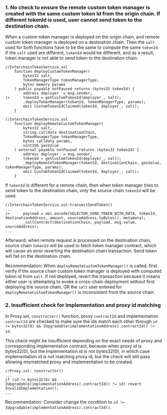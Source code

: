 ### 1. No check to ensure the remote custom token manager is created with the same custom token Id from the origin chain. If different tokenId is used, user cannot send token to the destination chain.

When a custom token manager is deployed on the origin chain, and remote custom token manager is deployed on a destination chain. Then the `salt` used for both functions have to be the same to compute the same `tokenId`. If the `salt` used are different, `tokenId` would be different, and as a result, token manager is not able to send token to the destination chain.

```solidity
//InterchainTokenService.sol
    function deployCustomTokenManager(
        bytes32 salt,
        TokenManagerType tokenManagerType,
        bytes memory params
    ) public payable notPaused returns (bytes32 tokenId) {
        address deployer_ = msg.sender;
|>      tokenId = getCustomTokenId(deployer_, salt);
        _deployTokenManager(tokenId, tokenManagerType, params);
        emit CustomTokenIdClaimed(tokenId, deployer_, salt);
    }
```
```solidity
//InterchainTokenService.sol
    function deployRemoteCustomTokenManager(
        bytes32 salt,
        string calldata destinationChain,
        TokenManagerType tokenManagerType,
        bytes calldata params,
        uint256 gasValue
    ) external payable notPaused returns (bytes32 tokenId) {
        address deployer_ = msg.sender;
|>      tokenId = getCustomTokenId(deployer_, salt);
        _deployRemoteTokenManager(tokenId, destinationChain, gasValue, tokenManagerType, params);
        emit CustomTokenIdClaimed(tokenId, deployer_, salt);
    }
```
If `tokenId` is different for a remote chain, then when token manager tries to send token to the destination chain, only the source chain `tokenId` will be used.

```solidity
//InterchainTokenService.sol-transmitSendToken()
...
|>      payload = abi.encode(SELECTOR_SEND_TOKEN_WITH_DATA, tokenId, destinationAddress, amount, sourceAddress.toBytes(), metadata);
        _callContract(destinationChain, payload, msg.value, sourceAddress);
...
```
Afterward, when remote request is processed on the destination chain, source chain `tokenId` will be used to fetch token manager contract, which will cause an error reverting the destination chain transaction. Send token will fail on the destination chain.

Recommendation: 
When `deployRemoteCustomTokenManager()` is called, first verify if the source chain custom token manager is deployed with computed token id from `salt`. If not deployed, revert the transaction because it means either user is attempting to evoke a cross-chain deployment without first deploying the source chain, OR the `salt` user entered for `deployRemoteCustomTokenManager()` is inconsistent from the source chain.

### 2. Insufficient check for implementation and proxy id matching

In Proxy.sol, `constructor()` function, proxy `contractId` and implementation `contractId` are checked to make sure the ids match each other through `id != bytes32(0) && IUpgradable(implementationAddress).contractId() != id`.

This check might be insufficient depending on the exact needs of proxy and corresponding implementation contract, because when proxy id is bytes32(0), but the implementation id is not bytes32(0), in which case implementation id is not matching proxy id, but the check will still pass allowing mismatched proxy and implementation to be created.

```solidity
//Proxy.sol- constructor()
...
if (id != bytes32(0) && IUpgradable(implementationAddress).contractId() != id) revert InvalidImplementation();
...
```
Recommendation: 
Consider change the condition to `id != IUpgradable(implementationAddress).contractId()`.

